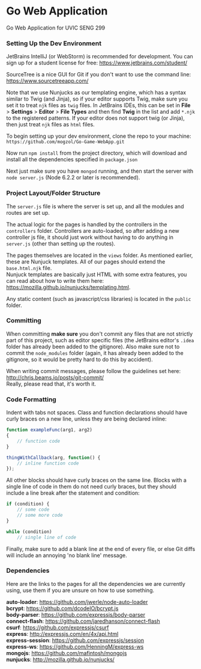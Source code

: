 # Go Web Application
Go Web Application for UVIC SENG 299

### Setting Up the Dev Environment
JetBrains IntelliJ (or WebStorm) is recommended for development. You can sign up for a student license for free: https://www.jetbrains.com/student/

SourceTree is a nice GUI for Git if you don't want to use the command line: https://www.sourcetreeapp.com/

Note that we use Nunjucks as our templating engine, which has a syntax similar to Twig (and Jinja), so if your editor supports Twig, make sure you set it to treat `njk` files as `twig` files. In JetBrains IDEs, this can be set in **File** > **Settings** > **Editor** > **File Types** and then find **Twig** in the list and add `*.njk` to the registered patterns. If your editor does not support twig (or Jinja), then just treat `njk` files as `html` files.

To begin setting up your dev environment, clone the repo to your machine: `https://github.com/mogzol/Go-Game-WebApp.git`

Now run `npm install` from the project directory, which will download and install all the dependencies specified in `package.json`

Next just make sure you have `mongod` running, and then start the server with `node server.js` (Node 6.2.2 or later is recommended).

### Project Layout/Folder Structure
The `server.js` file is where the server is set up, and all the modules and routes are set up.

The actual logic for the pages is handled by the controllers in the `controllers` folder. Controllers are auto-loaded, so after adding a new controller js file, it should just work without having to do anything in `server.js` (other than setting up the routes).

The pages themselves are located in the `views` folder. As mentioned earlier, these are Nunjuck templates. All of our pages should extend the `base.html.njk` file.  
Nunjuck templates are basically just HTML with some extra features, you can read about how to write them here: https://mozilla.github.io/nunjucks/templating.html.

Any static content (such as javascript/css libraries) is located in the `public` folder.

### Committing
When committing **make sure** you don't commit any files that are not strictly part of this project, such as editor specific files (the JetBrains editor's `.idea` folder has already been added to the gitignore). Also make sure not to commit the `node_modules` folder (again, it has already been added to the gitignore, so it would be pretty hard to do this by accident).

When writing commit messages, please follow the guidelines set here: http://chris.beams.io/posts/git-commit/  
Really, please read that, it's worth it.

### Code Formatting
Indent with tabs not spaces. Class and function declarations should have curly braces on a new line, unless they are being declared inline:

```javascript
function exampleFunc(arg1, arg2)
{
	// function code
}

thingWithCallback(arg, function() {
	// inline function code
});
```

All other blocks should have curly braces on the same line. Blocks with a single line of code in them do not need curly braces, but they should include a line break after the statement and condition:

```javascript
if (condition) {
	// some code
	// some more code
}

while (condition)
	// single line of code
```

Finally, make sure to add a blank line at the end of every file, or else Git diffs will include an annoying 'no blank line' message.

### Dependencies
Here are the links to the pages for all the dependencies we are currently using, use them if you are unsure on how to use something.

**auto-loader**: https://github.com/jwerle/node-auto-loader  
**bcrypt**: https://github.com/dcodeIO/bcrypt.js  
**body-parser**: https://github.com/expressjs/body-parser  
**connect-flash**: https://github.com/jaredhanson/connect-flash  
**csurf**: https://github.com/expressjs/csurf  
**express**: http://expressjs.com/en/4x/api.html  
**express-session**: https://github.com/expressjs/session  
**express-ws**: https://github.com/HenningM/express-ws  
**mongojs**: https://github.com/mafintosh/mongojs  
**nunjucks**: http://mozilla.github.io/nunjucks/  
